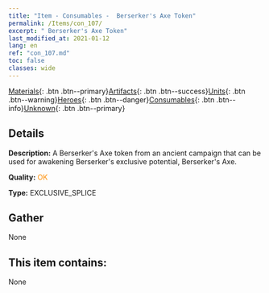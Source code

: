 ```yaml
---
title: "Item - Consumables -  Berserker's Axe Token"
permalink: /Items/con_107/
excerpt: " Berserker's Axe Token"
last_modified_at: 2021-01-12
lang: en
ref: "con_107.md"
toc: false
classes: wide
---
```

 [Materials](/Items/){: .btn .btn--primary}[Artifacts](/Items/Artifacts/){: .btn .btn--success}[Units](/Items/Units/){: .btn .btn--warning}[Heroes](/Items/Heroes/){: .btn .btn--danger}[Consumables](/Items/Consumables/){: .btn .btn--info}[Unknown](/Items/Unknown/){: .btn .btn--primary}

## Details
 **Description:** A Berserker's Axe token from an ancient campaign that can be used for awakening Berserker's exclusive potential, Berserker's Axe.

 **Quality:** <span style="color: #FF8C00">OK</span>

 **Type:** EXCLUSIVE_SPLICE

## Gather

  None

## This item contains:

  None

